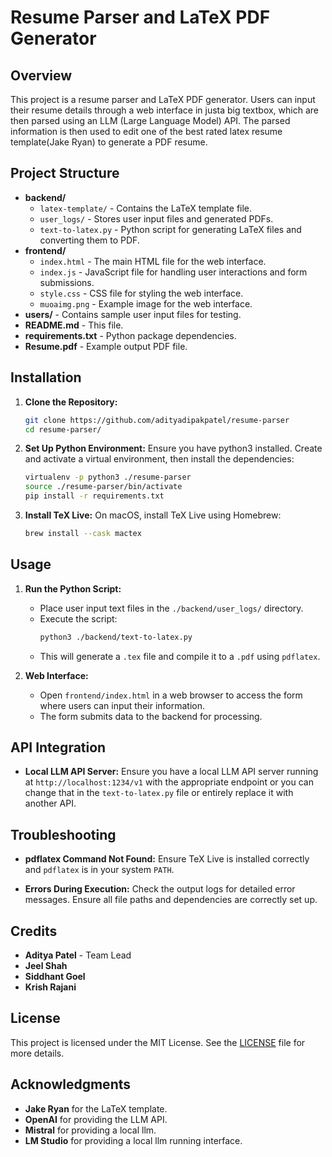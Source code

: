 # Resume Parser and LaTeX PDF Generator

## Overview

This project is a resume parser and LaTeX PDF generator. Users can input their resume details through a web interface in justa big textbox, which are then parsed using an LLM (Large Language Model) API. The parsed information is then used to edit one of the best rated latex resume template(Jake Ryan) to generate a PDF resume.

## Project Structure

- **backend/**
  - `latex-template/` - Contains the LaTeX template file.
  - `user_logs/` - Stores user input files and generated PDFs.
  - `text-to-latex.py` - Python script for generating LaTeX files and converting them to PDF.
- **frontend/**
  - `index.html` - The main HTML file for the web interface.
  - `index.js` - JavaScript file for handling user interactions and form submissions.
  - `style.css` - CSS file for styling the web interface.
  - `muoaimg.png` - Example image for the web interface.
- **users/** - Contains sample user input files for testing.
- **README.md** - This file.
- **requirements.txt** - Python package dependencies.
- **Resume.pdf** - Example output PDF file.

## Installation

1. **Clone the Repository:**
   ```bash
   git clone https://github.com/adityadipakpatel/resume-parser
   cd resume-parser/
   ```

2. **Set Up Python Environment:**
   Ensure you have python3 installed. Create and activate a virtual environment, then install the dependencies:
   ```bash
   virtualenv -p python3 ./resume-parser 
   source ./resume-parser/bin/activate
   pip install -r requirements.txt
   ```

3. **Install TeX Live:**
   On macOS, install TeX Live using Homebrew:
   ```bash
   brew install --cask mactex
   ```

## Usage

1. **Run the Python Script:**
   - Place user input text files in the `./backend/user_logs/` directory.
   - Execute the script:
     ```bash
     python3 ./backend/text-to-latex.py
     ```
   - This will generate a `.tex` file and compile it to a `.pdf` using `pdflatex`.

2. **Web Interface:**
   - Open `frontend/index.html` in a web browser to access the form where users can input their information.
   - The form submits data to the backend for processing.

## API Integration

- **Local LLM API Server:**
  Ensure you have a local LLM API server running at `http://localhost:1234/v1` with the appropriate endpoint or you can change that in the `text-to-latex.py` file or entirely replace it with another API.

## Troubleshooting

- **pdflatex Command Not Found:**
  Ensure TeX Live is installed correctly and `pdflatex` is in your system `PATH`.

- **Errors During Execution:**
  Check the output logs for detailed error messages. Ensure all file paths and dependencies are correctly set up.

## Credits

- **Aditya Patel** - Team Lead
- **Jeel Shah**
- **Siddhant Goel**
- **Krish Rajani**

## License

This project is licensed under the MIT License. See the [LICENSE](LICENSE) file for more details.

## Acknowledgments

- **Jake Ryan** for the LaTeX template.
- **OpenAI** for providing the LLM API.
- **Mistral** for providing a local llm.
- **LM Studio** for providing a local llm running interface.
